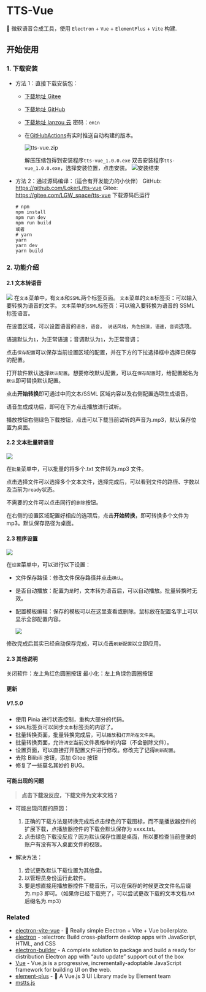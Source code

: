 # TTS-Vue

🎤 微软语音合成工具，使用 `Electron` + `Vue` + `ElementPlus` + `Vite` 构建.

## 开始使用

### 1. 下载安装

- 方法 1：直接下载安装包：
  
  * [下载地址 Gitee](https://gitee.com/LGW_space/tts-vue/releases/latest)
  
  * [下载地址 GitHub](https://github.com/LokerL/tts-vue/releases/latest)
  
  * [下载地址 lanzou 云](https://wwn.lanzoul.com/b0f3ype9g)  密码：`em1n`
  
  * 在[GitHubActions](https://github.com/LokerL/tts-vue/actions)有实时推送自动构建的版本。
  
    ![tts-vue.zip](http://pic.rmb.bdstatic.com/bjh/50c9038bab1165bce67cf26b763be521.png)

    解压压缩包得到安装程序`tts-vue_1.0.0.exe`
    双击安装程序`tts-vue_1.0.0.exe`，选择安装位置，点击安装。
    ![安装结束](http://pic.rmb.bdstatic.com/bjh/226a11ce4887c21429d0ad1da1dd5d69.png)

- 方法 2：通过源码编译：（适合有开发能力的小伙伴）
  GitHub: https://github.com/LokerL/tts-vue
  Gitee: https://gitee.com/LGW_space/tts-vue
  下载源码后运行
  
  ```shell
  # npm
  npm install
  npm run dev
  npm run build
  或者
  # yarn
  yarn
  yarn dev
  yarn build
  ```

### 2. 功能介绍

#### 2.1 文本转语音

![](http://pic.rmb.bdstatic.com/bjh/f94c2d5dcdb7b038670662773c47a8eb.png)
在`文本`菜单中，有`文本`和`SSML`两个标签页面。
`文本`菜单的`文本`标签页：可以输入要转换为语音的文字。
`文本`菜单的`SSML`标签页：可以输入要转换为语音的 SSML 标签语言。

在设置区域，可以设置语音的`语言`，`语音`，` 说话风格`，`角色扮演`，`语速`，`音调`选项。

语速默认为`1`，为正常语速；音调默认为`1`，为正常音调；

点击`保存配置`可以保存当前设置区域的配置，并在下方的下拉选择框中选择已保存的配置。

打开软件默认选择`默认配置`。想要修改默认配置，可以在`保存配置`时，给配置起名为`默认`即可替换默认配置。

点击**开始转换**即可通过中间文本/SSML 区域内容以及右侧配置选项生成语音。

语音生成成功后，即可在下方点击播放进行试听。

播放按钮右侧绿色下载按钮，点击可以下载当前试听的声音为.mp3，默认保存位置为桌面。

#### 2.2 文本批量转语音

![](http://pic.rmb.bdstatic.com/bjh/2af8a0096632014b50ce6a8176a5e8f6.png)

在`批量`菜单中，可以批量的将多个.txt 文件转为.mp3 文件。

点击选择文件可以选择多个文本文件，选择完成后，可以看到文件的路径、字数以及当前为`ready`状态。

不需要的文件可以点击同行的`删除`按钮。

在右侧的设置区域配置好相应的选项后，点击**开始转换**，即可转换多个文件为 mp3。默认保存路径为桌面。

#### 2.3 程序设置

![](http://pic.rmb.bdstatic.com/bjh/ec364eb5f5551e4cd581272bd02fa8f8.png)

在`设置`菜单中，可以进行以下设置：

- 文件保存路径：修改文件保存路径并点击`确认`。

- 是否自动播放：配置为`是`时，文本转为语音后，可以自动播放。批量转换时无效。

- 配置模板编辑：保存的模板可以在这里查看或删除。鼠标放在配置名字上可以显示全部配置内容。
  
  ![](http://pic.rmb.bdstatic.com/bjh/dabc0e3200b44c0c3c1f65cfca586160.png)

修改完成后其实已经自动保存完成，可以点击`刷新配置`以立即应用。

#### 2.3 其他说明

关闭软件：左上角红色圆圈按钮
最小化：左上角绿色圆圈按钮

#### 更新

##### V1.5.0

- 使用 Pinia 进行状态控制，重构大部分的代码。
- `SSML`标签页可以同步`文本`标签页的内容了。
- 批量转换页面，批量转换完成后，可以`播放`和`打开所在文件夹`。
- 批量转换页面，允许`清空`当前文件表格中的内容（不会删除文件）。
- 设置页面，可以直接打开配置文件进行修改。修改完了记得`刷新配置`。
- 去除 Bilibili 按钮，添加 Gitee 按钮
- 修复了一些莫名其妙的 BUG。

#### 可能出现的问题

> **点击下载没反应，下载文件为文本文档？**

* 可能出现问题的原因：
  
  1. 正确的下载方法是转换完成后点击绿色的下载图标，而不是播放器控件的扩展下载，点播放器控件的下载会默认保存为 xxxx.txt。
  2. 点击绿色下载没反应？因为默认保存位置是桌面，所以要检查当前登录的账户有没有写入桌面文件的权限。

* 解决方法：
  
  1. 尝试更改默认下载位置为其他盘。
  2. 以管理员身份运行此软件。
  3. 要是想直接用播放器控件下载音乐，可以在保存的时候更改文件名后缀为.mp3 即可。（如果你已经下载完了，可以尝试更改下载的文本文档.txt 后缀名为.mp3）

### Related

- [electron-vite-vue](https://github.com/electron-vite/electron-vite-vue) - 🥳 Really simple Electron + Vite + Vue boilerplate.
- [electron](https://www.electronjs.org/) - :electron: Build cross-platform desktop apps with JavaScript, HTML, and CSS
- [electron-builder](https://github.com/electron-userland/electron-builder) - A complete solution to package and build a ready for distribution Electron app with “auto update” support out of the box
- [Vue](https://github.com/vuejs/vue) - Vue.js is a progressive, incrementally-adoptable JavaScript framework for building UI on the web.
- [element-plus](https://github.com/element-plus/element-plus) - 🎉 A Vue.js 3 UI Library made by Element team
- [mstts.js](https://github.com/ezshine/mstts-js)
